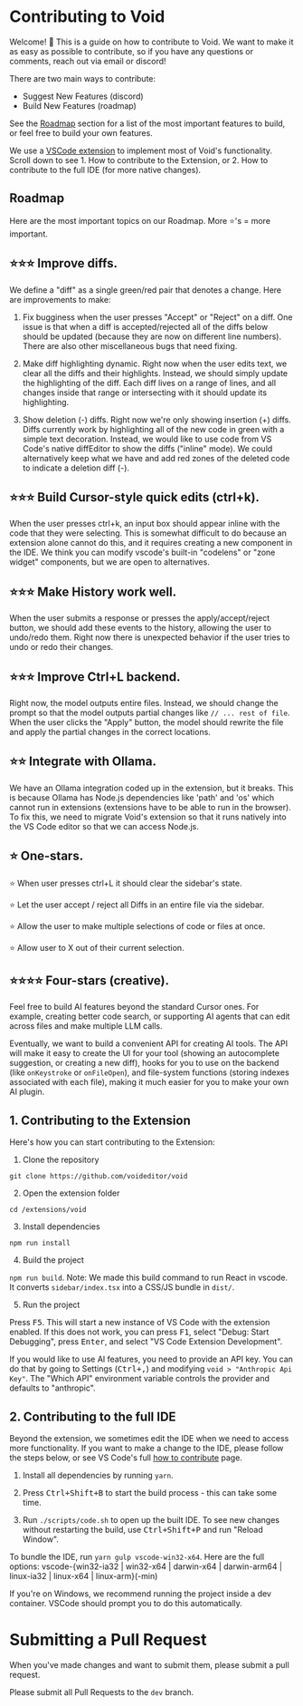 

# Contributing to Void

Welcome! 👋 This is a guide on how to contribute to Void. We want to make it as easy as possible to contribute, so if you have any questions or comments, reach out via email or discord!

There are two main ways to contribute:

- Suggest New Features (discord)
- Build New Features (roadmap)


See the [Roadmap](#roadmap) section for a list of the most important features to build, or feel free to build your own features.

We use a [VSCode extension](https://code.visualstudio.com/api/get-started/your-first-extension) to implement most of Void's functionality.  Scroll down to see 1. How to contribute to the Extension, or 2. How to contribute to the full IDE (for more native changes).




## Roadmap

Here are the most important topics on our Roadmap. More ⭐'s = more important.

## ⭐⭐⭐ Improve diffs.

We define a "diff" as a single green/red pair that denotes a change. Here are improvements to make:

1. Fix bugginess when the user presses "Accept" or "Reject" on a diff. One issue is that when a diff is accepted/rejected all of the diffs below should be updated (because they are now on different line numbers). There are also other miscellaneous bugs that need fixing.

4. Make diff highlighting dynamic. Right now when the user edits text, we clear all the diffs and their highlights. Instead, we should simply update the highlighting of the diff. Each diff lives on a range of lines, and all changes inside that range or intersecting with it should update its highlighting.

5. Show deletion (-) diffs. Right now we're only showing insertion (+) diffs. Diffs currently work by highlighting all of the new code in green with a simple text decoration. Instead, we would like to use code from VS Code's native diffEditor to show the diffs ("inline" mode). We could alternatively keep what we have and add red zones of the deleted code to indicate a deletion diff (-).

## ⭐⭐⭐ Build Cursor-style quick edits (ctrl+k).

When the user presses ctrl+k, an input box should appear inline with the code that they were selecting. This is somewhat difficult to do because an extension alone cannot do this, and it requires creating a new component in the IDE. We think you can modify vscode's built-in "codelens" or "zone widget" components, but we are open to alternatives.

## ⭐⭐⭐ Make History work well.
When the user submits a response or presses the apply/accept/reject button, we should add these events to the history, allowing the user to undo/redo them. Right now there is unexpected behavior if the user tries to undo or redo their changes.

## ⭐⭐⭐ Improve Ctrl+L backend.

Right now, the model outputs entire files. Instead, we should change the prompt so that the model outputs partial changes like `// ... rest of file`. When the user clicks the "Apply" button, the model should rewrite the file and apply the partial changes in the correct locations.

## ⭐⭐ Integrate with Ollama.

We have an Ollama integration coded up in the extension, but it breaks. This is because Ollama has Node.js dependencies like 'path' and 'os' which cannot run in extensions (extensions have to be able to run in the browser). To fix this, we need to migrate Void's extension so that it runs natively into the VS Code editor so that we can access Node.js.

## ⭐ One-stars.

⭐ When user presses ctrl+L it should clear the sidebar's state.

⭐ Let the user accept / reject all Diffs in an entire file via the sidebar.

⭐ Allow the user to make multiple selections of code or files at once.

⭐ Allow user to X out of their current selection.

## ⭐⭐⭐⭐ Four-stars (creative).

Feel free to build AI features beyond the standard Cursor ones. For example, creating better code search, or supporting AI agents that can edit across files and make multiple LLM calls.

Eventually, we want to build a convenient API for creating AI tools. The API will make it easy to create the UI for your tool (showing an autocomplete suggestion, or creating a new diff),  hooks for you to use on the backend (like `onKeystroke` or `onFileOpen`), and file-system functions (storing indexes associated with each file), making it much easier for you to make your own AI plugin.




## 1. Contributing to the Extension
Here's how you can start contributing to the Extension:

1. Clone the repository

 `git clone https://github.com/voideditor/void`

2. Open the extension folder

`cd /extensions/void`

3. Install dependencies

`npm run install`

4. Build the project

`npm run build`. Note: We made this build command to run React in vscode. It converts `sidebar/index.tsx` into a CSS/JS bundle in `dist/`.

5. Run the project

Press <kbd>F5</kbd>. This will start a new instance of VS Code with the extension enabled. If this does not work, you can press <kbd>F1</kbd>, select "Debug: Start Debugging", press <kbd>Enter</kbd>, and select "VS Code Extension Development".

If you would like to use AI features, you need to provide an API key. You can do that by going to Settings (<kbd>Ctrl+,</kbd>) and modifying `void > "Anthropic Api Key"`. The "Which API" environment variable controls the provider and defaults to "anthropic".

## 2. Contributing to the full IDE

Beyond the extension, we sometimes edit the IDE when we need to access more functionality. If you want to make a change to the IDE, please follow the steps below, or see VS Code's full [how to contribute](https://github.com/microsoft/vscode/wiki/How-to-Contribute) page.

1. Install all dependencies by running `yarn`.

2. Press <kbd>Ctrl+Shift+B</kbd> to start the build process - this can take some time.

3. Run `./scripts/code.sh` to open up the built IDE. To see new changes without restarting the build, use <kbd>Ctrl+Shift+P</kbd> and run "Reload Window".

To bundle the IDE, run `yarn gulp vscode-win32-x64`. Here are the full options: vscode-{win32-ia32 | win32-x64 | darwin-x64 | darwin-arm64 | linux-ia32 | linux-x64 | linux-arm}(-min)

If you're on Windows, we recommend running the project inside a dev container. VSCode should prompt you to do this automatically.



# Submitting a Pull Request

When you've made changes and want to submit them, please submit a pull request.

Please submit all Pull Requests to the `dev` branch.

























<!--

TODO we should probably just delete all this... :


### Design principles

- Least amount of eye movement necessary; if user presses submit, show them the message where they submitted


### Ctrl+L (chat)




### Ctrl+K (inline edits)

- Create a new input box that takes in the user's description.

- Make it appear above each.

- The input box should appear directly above the code selection - this requires using a Zone widget.


### Core

- Migrate the Void extension to live natively in VS Code. There's initial work here at `void.contribution.ts`.

- Allow access to the VS Code extension marketplace.

- Re-write the whole file when the user clicks "Apply" and show a gray progress indicator in the BG.



### Diffs

"Diffs" are the inline green/red highlights you see to approve or reject a change.

- Diffs are not responsive to edits right now. To make them responsive, we need to update all Diffs' ranges every time there's a change.

- Right now Diffs are only shown in green as a simple text decoration. We'd like to have them work better by using code from VS Code's native diffEditor ("inline" mode).

- **Events:** On many types of events, we should reject all the current Diffs (user submits a new chat message, clicks Apply, etc).






### Ollama

- Ollama doesn't work now because its JS library depends on Node.js and uses imports like 'path', 'os', while extensions must be able to run in the browser. When we migrate the extension into the VS Code codebase, we'll be able to access Node.js and will uncomment the Ollama integration.

### Greptile

- Ideally we'd auto-detect -->
